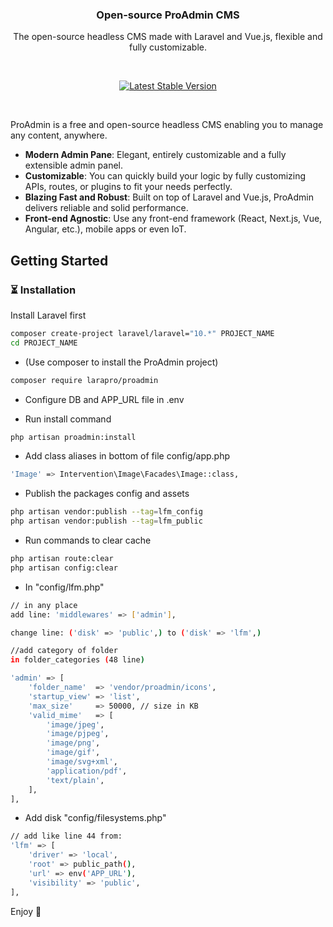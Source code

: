 <h3 align="center">Open-source ProAdmin CMS</h3>
<p align="center">The open-source headless CMS made with Laravel and Vue.js, flexible and fully customizable.</p>

<br />

<p align="center">
  <a href="https://packagist.org/packages/larapro/proadmin"><img src="https://img.shields.io/packagist/v/larapro/proadmin" alt="Latest Stable Version"></a>
</p>

<br>

ProAdmin is a free and open-source headless CMS enabling you to manage any content, anywhere.

- **Modern Admin Pane**: Elegant, entirely customizable and a fully extensible admin panel.
- **Customizable**: You can quickly build your logic by fully customizing APIs, routes, or plugins to fit your needs perfectly.
- **Blazing Fast and Robust**: Built on top of Laravel and Vue.js, ProAdmin delivers reliable and solid performance.
- **Front-end Agnostic**: Use any front-end framework (React, Next.js, Vue, Angular, etc.), mobile apps or even IoT.

## Getting Started

### ⏳ Installation

Install Laravel first


```bash
composer create-project laravel/laravel="10.*" PROJECT_NAME
cd PROJECT_NAME
```

- (Use composer to install the ProAdmin project)

```bash
composer require larapro/proadmin
```

- Configure DB and APP_URL file in .env

- Run install command

```bash
php artisan proadmin:install
```

- Add class aliases in bottom of file config/app.php
```bash
'Image' => Intervention\Image\Facades\Image::class,
```

- Publish the packages config and assets
```bash
php artisan vendor:publish --tag=lfm_config 
php artisan vendor:publish --tag=lfm_public
```

- Run commands to clear cache
```bash
php artisan route:clear
php artisan config:clear
```

- In "config/lfm.php"
```bash
// in any place
add line: 'middlewares' => ['admin'],

change line: ('disk' => 'public',) to ('disk' => 'lfm',)

//add category of folder
in folder_categories (48 line)

'admin' => [
    'folder_name'  => 'vendor/proadmin/icons',
    'startup_view' => 'list',
    'max_size'     => 50000, // size in KB
    'valid_mime'   => [
        'image/jpeg',
        'image/pjpeg',
        'image/png',
        'image/gif',
        'image/svg+xml',
        'application/pdf',
        'text/plain',
    ],
],
```

- Add disk "config/filesystems.php"
```bash
// add like line 44 from:
'lfm' => [
    'driver' => 'local',
    'root' => public_path(),
    'url' => env('APP_URL'),
    'visibility' => 'public',
],
```


Enjoy 🎉
